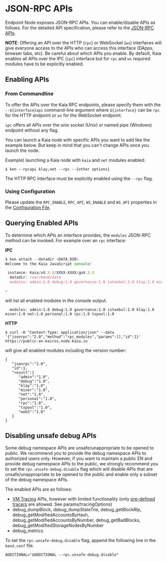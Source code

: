 # JSON-RPC APIs

Endpoint Node exposes JSON-RPC APIs. You can enable/disable APIs as follows. For the detailed API specification, please refer to the [JSON-RPC APIs](../../../references/json-rpc/klay/account-created).

**NOTE**: Offering an API over the HTTP (`rpc`) or WebSocket (`ws`) interfaces will give everyone
access to the APIs who can access this interface (DApps, browser tabs, etc). Be careful about which APIs
you enable. By default, Kaia enables all APIs over the IPC (`ipc`) interface but for `rpc` and `ws` required modules have to be explicitly enabled.

## Enabling APIs  <a id="enabling-apis"></a>

### From Commandline <a id="from-commandline"></a>

To offer the APIs over the Kaia RPC endpoints, please specify them with the `--${interface}api`
command-line argument where `${interface}` can be `rpc` for the HTTP endpoint or `ws` for the WebSocket endpoint.

`ipc` offers all APIs over the unix socket (Unix) or named pipe (Windows) endpoint without any flag.

You can launch a Kaia node with specific APIs you want to add like the example below. But keep in mind that you can't change APIs once you launch the node.

Example) launching a Kaia node with `kaia` and `net` modules enabled:

```shell
$ ken --rpcapi klay,net --rpc --{other options}
```

The HTTP RPC interface must be explicitly enabled using the `--rpc` flag.

### Using Configuration <a id="using-configuration"></a>

Please update the `RPC_ENABLE`, `RPC_API`, `WS_ENABLE` and  `WS_API` properties in the [Configuration File](../../misc/operation/configuration.md).

## Querying Enabled APIs <a id="querying-enabled-apis"></a>

To determine which APIs an interface provides, the `modules` JSON-RPC method can be invoked. For
example over an `rpc` interface:

**IPC**

```javascript
$ ken attach --datadir <DATA_DIR>
Welcome to the Kaia JavaScript console!

 instance: Kaia/vX.X.X/XXXX-XXXX/goX.X.X
  datadir: /var/kend/data
  modules: admin:1.0 debug:1.0 governance:1.0 istanbul:1.0 klay:1.0 miner:1.0 net:1.0 personal:1.0 rpc:1.0 txpool:1.0

>
```

will list all enabled modules in the console output.

```
  modules: admin:1.0 debug:1.0 governance:1.0 istanbul:1.0 klay:1.0 miner:1.0 net:1.0 personal:1.0 rpc:1.0 txpool:1.0
```

**HTTP**

```shell
$ curl -H "Content-Type: application/json" --data '{"jsonrpc":"2.0","method":"rpc_modules","params":[],"id":1}' https://public-en-kairos.node.kaia.io
```

will give all enabled modules including the version number:

```
{
   "jsonrpc":"2.0",
   "id":1,
   "result":{
      "admin":"1.0",
      "debug":"1.0",
      "klay":"1.0",
      "miner":"1.0",
      "net":"1.0",
      "personal":"1.0",
      "rpc":"1.0",
      "txpool":"1.0",
      "web3":"1.0"
   }
}
```

## Disabling unsafe debug APIs <a id="disabling-unsafe-debug-apis"></a>

Some debug namespace APIs are unsafe/unappropriate to be opened to public.
We recommend you to provide the debug namespace APIs to authorized users only.
However, if you want to maintain a public EN and provide debug namespace APIs to the public,
we strongly recommend you to set the `rpc.unsafe-debug.disable` flag which will disable APIs
that are unsafe/unappropriate to be opened to the public and enable only a subset of the debug namespace APIs.

The enabled APIs are as follows:

- [VM Tracing](../../../references/json-rpc/debug/trace-bad-block) APIs, however with limited functionality (only [pre-defined tracers](../../../references/json-rpc/debug/trace-bad-block) are allowed. See params/tracingOptions)
- debug_dumpBlock, debug_dumpStateTrie, debug_getBlockRlp, debug_getModifiedAccountsByHash, debug_getModifiedAccountsByNumber, debug_getBadBlocks, debug_getModifiedStorageNodesByNumber
- debug_metrics

To set the `rpc.unsafe-debug.disable` flag, append the following line in the `kend.conf` file.

```
ADDITIONAL="$ADDITIONAL --rpc.unsafe-debug.disable"
```
